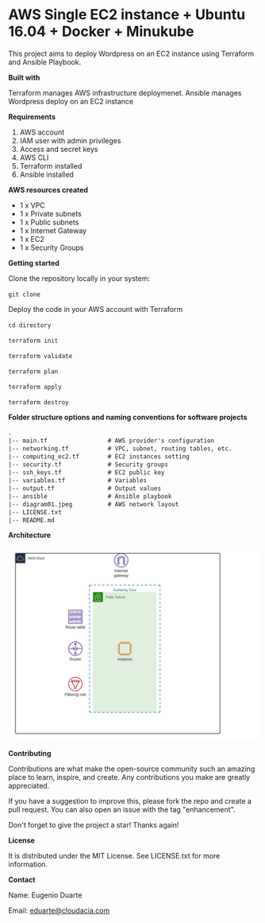 # AWS Single EC2 instance + Ubuntu 16.04 + Docker + Minukube

This project aims to deploy Wordpress on an EC2 instance using Terraform and Ansible Playbook.

**Built with**

Terraform manages AWS infrastructure deploymenet.
Ansible manages Wordpress deploy on an EC2 instance

**Requirements**

1. AWS account
2. IAM user with admin privileges
3. Access and secret keys
4. AWS CLI
5. Terraform installed
6. Ansible installed

**AWS resources created**

* 1 x VPC
* 1 x Private subnets
* 1 x Public subnets
* 1 x Internet Gateway
* 1 x EC2
* 1 x Security Groups

**Getting started**

Clone the repository locally in your system:

`git clone`

Deploy the code in your AWS account with Terraform

`cd directory`

`terraform init`

`terraform validate`

`terraform plan`

`terraform apply`

`terraform destroy`

**Folder structure options and naming conventions for software projects**
```
.
|-- main.tf                 # AWS provider's configuration
|-- networking.tf           # VPC, subnet, routing tables, etc.
|-- computing_ec2.tf        # EC2 instances setting
|-- security.tf             # Security groups
|-- ssh_keys.tf             # EC2 public key
|-- variables.tf            # Variables
|-- output.tf               # Output values
|-- ansible                 # Ansible playbook
|-- diagram01.jpeg          # AWS network layout
|-- LICENSE.txt
|-- README.md
```

**Architecture**

![Screenshot](diagram01.jpeg)

**Contributing**

Contributions are what make the open-source community such an amazing place to learn, inspire, and create. Any contributions you make are greatly appreciated.

If you have a suggestion to improve this, please fork the repo and create a pull request. You can also open an issue with the tag "enhancement".

Don't forget to give the project a star! Thanks again!

**License**

It is distributed under the MIT License. See LICENSE.txt for more information.

**Contact**

Name: Eugenio Duarte

Email: eduarte@cloudacia.com

